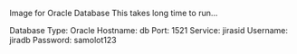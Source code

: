 Image for Oracle Database
This takes long time to run...

Database Type: Oracle
Hostname: db
Port: 1521
Service: jirasid
Username: jiradb
Password: samolot123
